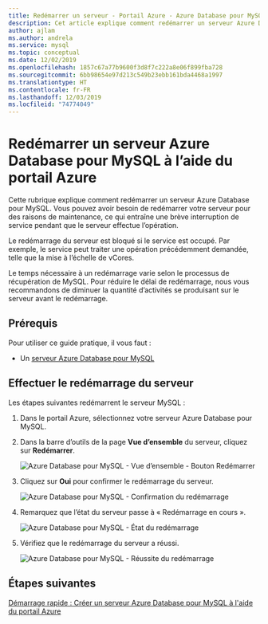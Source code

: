 ```yaml
---
title: Redémarrer un serveur - Portail Azure - Azure Database pour MySQL
description: Cet article explique comment redémarrer un serveur Azure Database pour MySQL à l’aide du portail Azure.
author: ajlam
ms.author: andrela
ms.service: mysql
ms.topic: conceptual
ms.date: 12/02/2019
ms.openlocfilehash: 1857c67a77b9600f3d8f7c222a8e06f899fba728
ms.sourcegitcommit: 6bb98654e97d213c549b23ebb161bda4468a1997
ms.translationtype: HT
ms.contentlocale: fr-FR
ms.lasthandoff: 12/03/2019
ms.locfileid: "74774049"
---
```

# <a name="restart-azure-database-for-mysql-server-using-azure-portal"></a>Redémarrer un serveur Azure Database pour MySQL à l’aide du portail Azure
Cette rubrique explique comment redémarrer un serveur Azure Database pour MySQL. Vous pouvez avoir besoin de redémarrer votre serveur pour des raisons de maintenance, ce qui entraîne une brève interruption de service pendant que le serveur effectue l’opération.

Le redémarrage du serveur est bloqué si le service est occupé. Par exemple, le service peut traiter une opération précédemment demandée, telle que la mise à l’échelle de vCores.

Le temps nécessaire à un redémarrage varie selon le processus de récupération de MySQL. Pour réduire le délai de redémarrage, nous vous recommandons de diminuer la quantité d’activités se produisant sur le serveur avant le redémarrage.

## <a name="prerequisites"></a>Prérequis
Pour utiliser ce guide pratique, il vous faut :
- Un [serveur Azure Database pour MySQL](quickstart-create-mysql-server-database-using-azure-portal.md)

## <a name="perform-server-restart"></a>Effectuer le redémarrage du serveur

Les étapes suivantes redémarrent le serveur MySQL :

1. Dans le portail Azure, sélectionnez votre serveur Azure Database pour MySQL.

2. Dans la barre d’outils de la page **Vue d’ensemble** du serveur, cliquez sur **Redémarrer**.

   ![Azure Database pour MySQL - Vue d’ensemble - Bouton Redémarrer](./media/howto-restart-server-portal/2-server.png)

3. Cliquez sur **Oui** pour confirmer le redémarrage du serveur.

   ![Azure Database pour MySQL - Confirmation du redémarrage](./media/howto-restart-server-portal/3-restart-confirm.png)

4. Remarquez que l’état du serveur passe à « Redémarrage en cours ».

   ![Azure Database pour MySQL - État du redémarrage](./media/howto-restart-server-portal/4-restarting-status.png)

5. Vérifiez que le redémarrage du serveur a réussi.

   ![Azure Database pour MySQL - Réussite du redémarrage](./media/howto-restart-server-portal/5-restart-success.png)

## <a name="next-steps"></a>Étapes suivantes

[Démarrage rapide : Créer un serveur Azure Database pour MySQL à l'aide du portail Azure](./quickstart-create-mysql-server-database-using-azure-portal.md)
